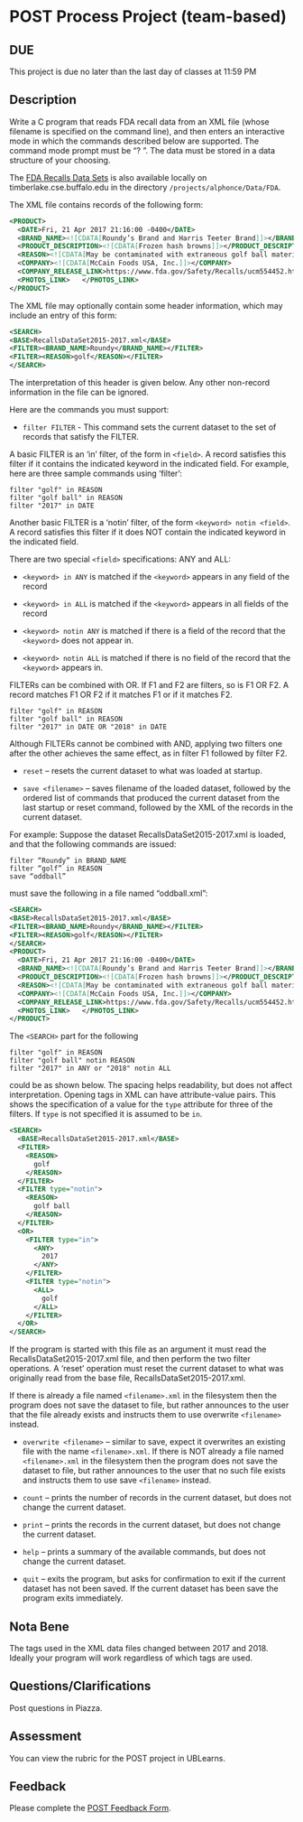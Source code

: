 # POST Process Project (team-based)

## DUE

This project is due no later than the last day of classes at 11:59 PM

## Description

Write a C program that reads FDA recall data from an XML file (whose filename is specified on the command line), and then enters an interactive mode in which the commands described below are supported.  The command mode prompt must be “? ”. The data must be stored in a data structure of your choosing.

The [FDA Recalls Data Sets](https://www.fda.gov/AboutFDA/Transparency/OpenGovernment/ucm225433.htm) is also available locally on timberlake.cse.buffalo.edu in the directory `/projects/alphonce/Data/FDA`.

The XML file contains records of the following form:

```xml
<PRODUCT>
  <DATE>Fri, 21 Apr 2017 21:16:00 -0400</DATE>
  <BRAND_NAME><![CDATA[Roundy’s Brand and Harris Teeter Brand]]></BRAND_NAME>
  <PRODUCT_DESCRIPTION><![CDATA[Frozen hash browns]]></PRODUCT_DESCRIPTION>
  <REASON><![CDATA[May be contaminated with extraneous golf ball materials.]]></REASON>
  <COMPANY><![CDATA[McCain Foods USA, Inc.]]></COMPANY>
  <COMPANY_RELEASE_LINK>https://www.fda.gov/Safety/Recalls/ucm554452.htm</COMPANY_RELEASE_LINK>
  <PHOTOS_LINK>   </PHOTOS_LINK>
</PRODUCT>
```

The XML file may optionally contain some header information, which may include an entry of this form:

```xml
<SEARCH>
<BASE>RecallsDataSet2015-2017.xml</BASE>
<FILTER><BRAND_NAME>Roundy</BRAND_NAME></FILTER>
<FILTER><REASON>golf</REASON></FILTER>
</SEARCH>
```

The interpretation of this header is given below.  Any other non-record information in the file can be ignored.

Here are the commands you must support:

* `filter FILTER` - This command sets the current dataset to the set of records that satisfy the FILTER.

A basic FILTER is an ‘in’ filter, of the form <keyword> in `<field>`.  A record satisfies this filter if it contains the indicated keyword in the indicated field. For example, here are three sample commands using ‘filter’:

```
filter "golf" in REASON
filter "golf ball" in REASON
filter "2017" in DATE
```

Another basic FILTER is a ‘notin’ filter, of the form `<keyword> notin <field>`.  A record satisfies this filter if it does NOT contain the indicated keyword in the indicated field.

There are two special `<field>` specifications: ANY and ALL: 

* `<keyword> in ANY` is matched if the `<keyword>` appears in any field of the record

* `<keyword> in ALL` is matched if the `<keyword>` appears in all fields of the record

* `<keyword> notin ANY` is matched if there is a field of the record that the `<keyword>` does not appear in.

* `<keyword> notin ALL` is matched if there is no field of the record that the `<keyword>` appears in.

FILTERs can be combined with OR.  If F1 and F2 are filters, so is F1 OR F2.  A record matches F1 OR F2 if it matches F1 or if it matches F2.

```
filter "golf" in REASON
filter "golf ball" in REASON
filter "2017" in DATE OR "2018" in DATE
```

Although FILTERs cannot be combined with AND, applying two filters one after the other achieves the same effect, as in filter F1 followed by filter F2.

* `reset` – resets the current dataset to what was loaded at startup.

* `save <filename>` – saves filename of the loaded dataset, followed by the ordered list of commands that produced the current dataset from the last startup or reset command, followed by the XML of the records in the current dataset.

For example:
Suppose the dataset RecallsDataSet2015-2017.xml is loaded, and that the following commands are issued:

```
filter “Roundy” in BRAND_NAME
filter “golf” in REASON
save “oddball”
```

must save the following in a file named “oddball.xml”:

```xml
<SEARCH>
<BASE>RecallsDataSet2015-2017.xml</BASE>
<FILTER><BRAND_NAME>Roundy</BRAND_NAME></FILTER>
<FILTER><REASON>golf</REASON></FILTER>
</SEARCH>
<PRODUCT>
  <DATE>Fri, 21 Apr 2017 21:16:00 -0400</DATE>
  <BRAND_NAME><![CDATA[Roundy’s Brand and Harris Teeter Brand]]></BRAND_NAME>
  <PRODUCT_DESCRIPTION><![CDATA[Frozen hash browns]]></PRODUCT_DESCRIPTION>
  <REASON><![CDATA[May be contaminated with extraneous golf ball materials.]]></REASON>
  <COMPANY><![CDATA[McCain Foods USA, Inc.]]></COMPANY>
  <COMPANY_RELEASE_LINK>https://www.fda.gov/Safety/Recalls/ucm554452.htm</COMPANY_RELEASE_LINK>
  <PHOTOS_LINK>   </PHOTOS_LINK>
</PRODUCT>
```

The ```<SEARCH>``` part for the following

```
filter "golf" in REASON
filter "golf ball" notin REASON
filter "2017" in ANY or "2018" notin ALL
```

could be as shown below.  The spacing helps readability, but does not affect interpretation.  Opening tags in XML can have attribute-value pairs.  This shows the specification of a value for the ```type``` attribute for three of the filters.  If ```type``` is not specified it is assumed to be ```in```.

```xml
<SEARCH>
  <BASE>RecallsDataSet2015-2017.xml</BASE>
  <FILTER>
    <REASON>
      golf
    </REASON>
  </FILTER>
  <FILTER type="notin">
    <REASON>
      golf ball
    </REASON>
  </FILTER>
  <OR>
    <FILTER type="in">
      <ANY>
        2017
      </ANY>
    </FILTER>
    <FILTER type="notin">
      <ALL>
        golf
      </ALL>
    </FILTER>
  </OR>
</SEARCH>

```

If the program is started with this file as an argument it must read the RecallsDataSet2015-2017.xml file, and then perform the two filter operations.  A ‘reset’ operation must reset the current dataset to what was originally read from the base file, RecallsDataSet2015-2017.xml.

If there is already a file named `<filename>.xml` in the filesystem then the program does not save the dataset to file, but rather announces to the user that the file already exists and instructs them to use overwrite `<filename>` instead.

* `overwrite <filename>` – similar to save, expect it overwrites an existing file with the name `<filename>.xml`. If there is NOT already a file named `<filename>.xml` in the filesystem then the program does not save the dataset to file, but rather announces to the user that no such file exists and instructs them to use save `<filename>` instead.

* `count` – prints the number of records in the current dataset, but does not change the current dataset.

* `print` – prints the records in the current dataset, but does not change the current dataset.

* `help` – prints a summary of the available commands, but does not change the current dataset.

* `quit` – exits the program, but asks for confirmation to exit if the current dataset has not been saved.  If the current dataset has been save the program exits immediately.


## Nota Bene
The tags used in the XML data files changed between 2017 and 2018.  Ideally your program will work regardless of which tags are used.

## Questions/Clarifications
Post questions in Piazza.

## Assessment
You can view the rubric for the POST project in UBLearns.

## Feedback
Please complete the [POST Feedback Form](https://docs.google.com/forms/d/e/1FAIpQLSfTn8IhzLfreIhDmhZnl_7LgHiUYKL34vG8rk5dHbwoPpV-xQ/viewform?usp=sf_link).
